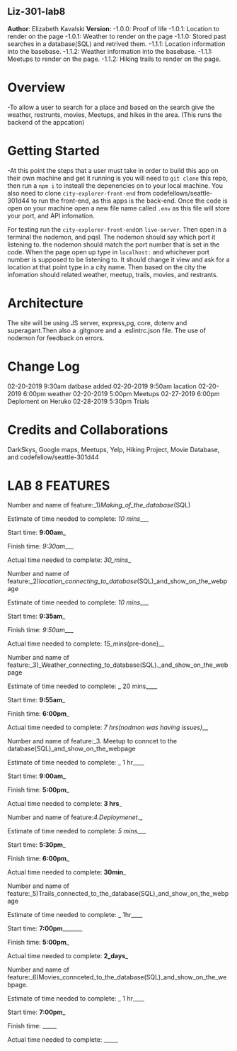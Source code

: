 ## Liz-301-lab8
 **Author**: Elizabeth Kavalski
**Version**: 
  -1.0.0: Proof of life
  -1.0.1: Location to render on the page
  -1.0.1: Weather to render on the page
  -1.1.0: Stored past searches in a database(SQL) and retrived them.
  -1.1.1: Location information into the basebase.
  -1.1.2: Weather information into the basebase.
  -1.1.1: Meetups to render on the page.
  -1.1.2: Hiking trails to render on the page.
# Overview
  -To allow a user to search for a place and based on the search give the weather, restrunts, movies, Meetups, and hikes in the area. (This runs the backend of the appcation) 

# Getting Started
-At this point the steps that a user must take in order to build this app on their own machine and get it running is you will need to `git clone` this repo, then run a `npm i` to insteall the depenencies on to your local machine. You also need to clone `city-explorer-front-end` from codefellows/seattle-301d44 to run the front-end, as this apps is the back-end. Once the code is open on your machine open a new file name called `.env` as this file will store your port, and API infomation. 

For testing run the `city-explorer-front-end`on `live-server`. Then open in a terminal the nodemon, and pqsl. The nodemon should say which port it listening to. the nodemon should match the port number that is set in the code. When the page open up type in `localhost:` and whichever port number is supposed to be listening to. It should change it view and ask for a location at that point type in a city name. Then based on the city the infomation should related weather, meetup, trails, movies, and restrants. 

# Architecture
The site will be using JS server, express,pg, core, dotenv and superagant.Then also a .gitgnore and a .eslintrc.json file. The use of nodemon for feedback on errors.

# Change Log
02-20-2019 9:30am datbase added
02-20-2019 9:50am lacation
02-20-2019 6:00pm weather
02-20-2019 5:00pm Meetups
02-27-2019 6:00pm Deploment on Heruko
02-28-2019 5:30pm Trials

# Credits and Collaborations
DarkSkys, Google maps, Meetups, Yelp, Hiking Project, Movie Database, and codefellow/seattle-301d44

# LAB 8 FEATURES

Number and name of feature:_1)_Making_of_the_database_(SQL)

Estimate of time needed to complete: _10 mins____

Start time: __9:00am___

Finish time: _9:30am____

Actual time needed to complete: _30_mins__


Number and name of feature:_2)_location_connecting_to_database_(SQL)_and_show_on_the_webpage

Estimate of time needed to complete: _10 mins____

Start time: __9:35am___

Finish time: _9:50am____

Actual time needed to complete: _15_mins_(pre-done)__


Number and name of feature:_3)_Weather_connecting_to_database(SQL)._and_show_on_the_webpage

Estimate of time needed to complete: _ 20 mins____

Start time: __9:55am___

Finish time: __6:00pm___

Actual time needed to complete: __7 hrs_(nodmon was having issues)___


Number and name of feature:_3. Meetup to conncet to the database(SQL)_and_show_on_the_webpage

Estimate of time needed to complete: _ 1 hr____

Start time: __9:00am___

Finish time: __5:00pm___

Actual time needed to complete: __3 hrs___


Number and name of feature:_4.Deploymenet.__

Estimate of time needed to complete: _5 mins____

Start time: __5:30pm___

Finish time: __6:00pm___

Actual time needed to complete: __30min___


Number and name of feature:_5)Trails_connected_to_the_database(SQL)_and_show_on_the_webpage

Estimate of time needed to complete: _ 1hr____

Start time: __7:00pm_________

Finish time: __5:00pm___

Actual time needed to complete: __2_days___


Number and name of feature:_6)Movies_connceted_to_the_database(SQL)_and_show_on_the_webpage.

Estimate of time needed to complete: _ 1 hr____

Start time: __7:00pm___

Finish time: _____

Actual time needed to complete: _____


